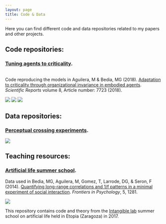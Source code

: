 ```yaml
---
layout: page
title: Code & Data
---
```


Here you can find different code and data repositories related to my papers and other projects.

## Code repositories:

<div class="posts">
    <h3>
    <a href="https://github.com/MiguelAguilera/Adaptation-to-criticality-through-organizational-invariance/tree/v1.0" target="_blank">Tuning agents to criticality</a>.
    </h3>
    <br>Code reproducing the models in Aguilera, M &amp; Bedia, MG (2018). <a href="https://www.nature.com/articles/s41598-018-25925-4#Abs1" target="_blank">Adaptation to criticality through organizational invariance in embodied agents</a>. <i>Scientific Reports </i> volume 8, Article number: 7723 (2018).</p>
    <a href="https://github.com/MiguelAguilera/Adaptation-to-criticality-through-organizational-invariance/blob/master/LICENSE"><img src="https://img.shields.io/badge/License-GPLv3-green.svg"></a>
    <img src="https://img.shields.io/badge/code-python-orange.svg">
    <a href="https://doi.org/10.5281/zenodo.4252069"><img src="https://img.shields.io/badge/DOI-10.5281/zenodo.4252069-blue.svg"></a>

<!--<br>-->

</div>

## Data repositories:

<div class="posts">
    <h3>
    <a href="https://github.com/IsaacLab/datasets/tree/master/PerceptualCrossing/data-28-03-2014" target="_blank">Perceptual crossing experiments</a>.
    </h3>
    <a href="https://github.com/IsaacLab/datasets/blob/master/LICENSE"><img src="https://img.shields.io/badge/License-CC0-green.svg"></a>
    
</div>

## Teaching resources:

<div class="posts">
    <h3>
    <a href="https://github.com/IsaacLab/LaboratorioIntangible" target="_blank">Artificial life summer school</a>.
    </h3>
    <p> Data used in Bedia, MG, Aguilera, M, Gomez, T, Larrode, DG, &amp; Seron, F (2014). <a href="https://maguilera0.files.wordpress.com/2014/11/fpsyg-05-01281.pdf" target="_blank" rel="noopener noreferrer">Quantifying long-range correlations and 1/f patterns in a minimal experiment of social interaction</a>. <em>Frontiers in Psychology</em>, 5, 1281.</p>
    <a href="https://github.com/IsaacLab/LaboratorioIntangible/blob/master/LICENSE"><img src="https://img.shields.io/badge/License-AGPLv3-green.svg"></a>
    <p> This repository contains code and theory from the <a href="http://escueladeverano.unizar.es/" target="_blank">Intangible lab</a> summer school on artificial life held in Etopia (Zaragoza) in 2017.</p>
    
</div>
